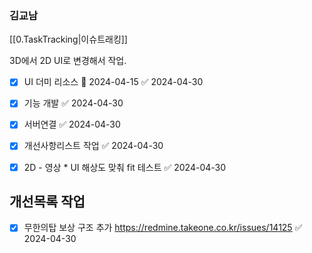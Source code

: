 
### 김교남 

[[0.TaskTracking|이슈트래킹]] 

3D에서 2D UI로 변경해서 작업. 

- [x] UI 더미 리소스 🛫 2024-04-15 ✅ 2024-04-30
- [x] 기능 개발 ✅ 2024-04-30
- [x] 서버연결 ✅ 2024-04-30
- [x] 개선사항리스트 작업 ✅ 2024-04-30
- [x] 2D - 영상 * UI 해상도 맞춰 fit 테스트 ✅ 2024-04-30




## 개선목록 작업
- [x] 무한의탑 보상 구조 추가 https://redmine.takeone.co.kr/issues/14125 ✅ 2024-04-30

